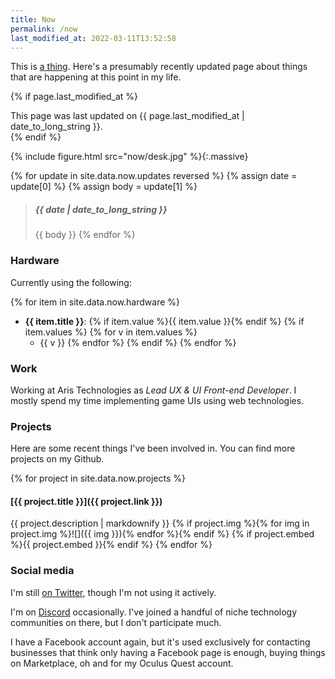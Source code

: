 ```yaml
---
title: Now
permalink: /now
last_modified_at: 2022-03-11T13:52:58
---
```


This is [a thing](https://nownownow.com). Here's a presumably recently updated page about things that are happening at this point in my life.


{% if page.last_modified_at %}
  <div class="notice updated">This page was last updated on {{ page.last_modified_at | date_to_long_string }}.</div>
{% endif %}

{% include figure.html src="now/desk.jpg" %}{:.massive}

{% for update in site.data.now.updates reversed %}
  {% assign date = update[0] %}
  {% assign body = update[1] %}
> ##### {{ date | date_to_long_string }}
> {{ body }}
{% endfor %}

### Hardware

Currently using the following:

{% for item in site.data.now.hardware %}
  - **{{ item.title }}**: {% if item.value %}{{ item.value }}{% endif %}
  {% if item.values %}
  {% for v in item.values %}
    - {{ v }}
  {% endfor %}
  {% endif %}
{% endfor %}

### Work

Working at Aris Technologies as _Lead UX & UI Front-end Developer_. I mostly spend my time implementing game UIs using web technologies.

### Projects

Here are some recent things I've been involved in. You can find more projects on my Github.

<div class="github-card" data-github="omgmog" data-width="400" data-height="150" data-theme="default"></div><script src="//cdn.jsdelivr.net/github-cards/latest/widget.js"></script>

{% for project in site.data.now.projects %}
#### [{{ project.title }}]({{ project.link }})
{{ project.description | markdownify }}
{% if project.img %}{% for img in project.img %}![]({{ img }}){% endfor %}{% endif %}
{% if project.embed %}{{ project.embed }}{% endif %}
{% endfor %}

### Social media

I'm still [on Twitter](https://twitter.com/omgmog), though I'm not using it actively.

I'm on <a href="https://discordapp.com/users/omgmog#6206">Discord</a> occasionally. I've joined a handful of niche technology communities on there, but I don't participate much.

I have a Facebook account again, but it's used exclusively for contacting businesses that think only having a Facebook page is enough, buying things on Marketplace, oh and for my Oculus Quest account.
